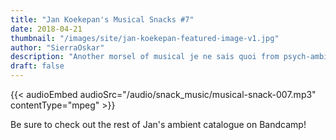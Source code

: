 ```yaml
---
title: "Jan Koekepan's Musical Snacks #7"
date: 2018-04-21
thumbnail: "/images/site/jan-koekepan-featured-image-v1.jpg"
author: "SierraOskar"
description: "Another morsel of musical je ne sais quoi from psych-ambient voyager Jan Koekepan..."
draft: false
---
```


{{< audioEmbed audioSrc="/audio/snack_music/musical-snack-007.mp3" contentType="mpeg" >}}

Be sure to check out the rest of Jan's ambient catalogue on Bandcamp!